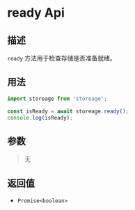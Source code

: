 # ready Api

## 描述

`ready` 方法用于检查存储是否准备就绪。

## 用法

```ts
import storeage from 'storeage';

const isReady = await storeage.ready();
console.log(isReady);
```

## 参数

> 无

## 返回值

- `Promise<boolean>`

